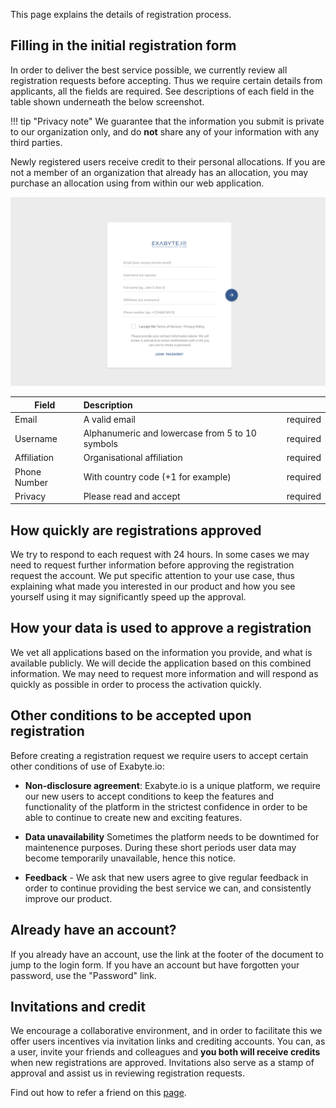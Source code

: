 <!-- DB -->

This page explains the details of registration process.

## Filling in the initial registration form

In order to deliver the best service possible, we currently review all registration requests before accepting. Thus we require certain details from applicants, all the fields are required. See descriptions of each field in the table shown underneath the below screenshot.

!!! tip "Privacy note"
    We guarantee that the information you submit is private to our organization only, and do **not** share any of your information with any third parties.

Newly registered users receive credit to their personal allocations. If you are not a member of an organization that already has an allocation, you may purchase an allocation using from within our web application.

![Exabyte Registration Form](../images/RegistrationForm.png "Registration Form")

| Field         | Description                                       ||
| ------------- |:-------------                                     | -----:
| Email         | A valid email                                     | required
| Username      | Alphanumeric and lowercase from 5 to 10 symbols   | required
| Affiliation   | Organisational affiliation                        | required
| Phone Number  | With country code (+1 for example)                | required
| Privacy       | Please read and accept                            | required


## How quickly are registrations approved

We try to respond to each request with 24 hours. In some cases we may need to request further information before approving the registration request the account. We put specific attention to your use case, thus explaining what made you interested in our product and how you see yourself using it may significantly speed up the approval.

## How your data is used to approve a registration

We vet all applications based on the information you provide, and what is available publicly. We will decide the application based on this combined information. We may need to request more information and will respond as quickly as possible in order to process the activation quickly.

## Other conditions to be accepted upon registration

Before creating a registration request we require users to accept certain other conditions of use of Exabyte.io:

+ **Non-disclosure agreement**: Exabyte.io is a unique platform, we require our new users to accept conditions to keep the features and functionality of the platform in the strictest confidence in order to be able to continue to create new and exciting features.

+ **Data unavailability** Sometimes the platform needs to be downtimed for maintenence purposes. During these short periods user data may become temporarily unavailable, hence this notice.

+ **Feedback** - We ask that new users agree to give regular feedback in order to continue providing the best service we can, and consistently improve our product.

## Already have an account?

If you already have an account, use the link at the footer of the document to jump to the login form. If you have an account but have forgotten your password, use the "Password" link.

## Invitations and credit

We encourage a collaborative environment, and in order to facilitate this we offer users incentives via invitation links and crediting accounts. You can, as a user, invite your friends and colleagues and **you both will receive credits** when new registrations are approved. Invitations also serve as a stamp of approval and assist us in reviewing registration requests.

Find out how to refer a friend on this [page](/collaboration/invite-friends.md).
